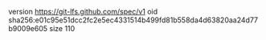 version https://git-lfs.github.com/spec/v1
oid sha256:e01c95e51dcc2fc2e5ec4331514b499fd81b558da4d63820aa24d77b9009e605
size 110
